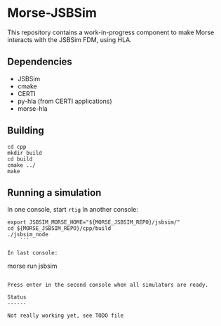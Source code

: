 Morse-JSBSim
============

This repository contains a work-in-progress component to make Morse interacts
with the JSBSim FDM, using HLA.

Dependencies
------------

- JSBSim
- cmake
- CERTI
- py-hla (from CERTI applications)
- morse-hla


Building
--------

```
cd cpp 
mkdir build
cd build
cmake ../
make
```

Running a simulation
--------------------

In one console, start ``rtig``
In another console:

```
export JSBSIM_MORSE_HOME="${MORSE_JSBSIM_REPO}/jsbsim/"
cd ${MORSE_JSBSIM_REPO}/cpp/build 
./jsbsim_node
	```

In last console:

```
morse run jsbsim
```

Press enter in the second console when all simulators are ready.

Status
------

Not really working yet, see TODO file
